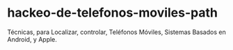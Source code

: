 # hackeo-de-telefonos-moviles-path
Técnicas, para Localizar, controlar, Teléfonos Móviles, Sistemas Basados en Android, y Apple.
